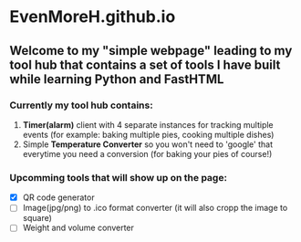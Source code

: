 # EvenMoreH.github.io

## Welcome to my "simple webpage" leading to my tool hub that contains a set of tools I have built while learning Python and FastHTML

### Currently my tool hub contains:
1. **Timer(alarm)** client with 4 separate instances for tracking multiple events (for example: baking multiple pies, cooking multiple dishes)
2. Simple **Temperature Converter** so you won't need to 'google' that everytime you need a conversion (for baking your pies of course!)

### Upcomming tools that will show up on the page:
- [x] QR code generator
- [ ] Image(jpg/png) to .ico format converter (it will also cropp the image to square)
- [ ] Weight and volume converter
